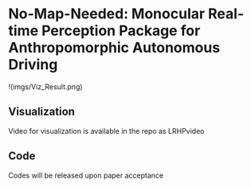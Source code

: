 # No-Map-Needed: Monocular Real-time Perception Package for Anthropomorphic Autonomous Driving
!(imgs/Viz_Result.png)
## Visualization
Video for visualization is available in the repo as LRHPvideo
## Code
Codes will be released upon paper acceptance
